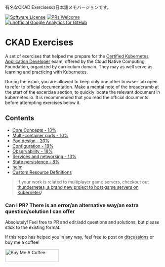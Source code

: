 有名なCKAD Exercisesの日本語メモバージョンです。

[![Software License](https://img.shields.io/badge/license-MIT-brightgreen.svg?style=flat-square)](LICENSE)
[![PRs Welcome](https://img.shields.io/badge/PRs-welcome-brightgreen.svg?style=flat-square)](http://makeapullrequest.com)
[![unofficial Google Analytics for GitHub](https://gaforgithub.azurewebsites.net/api?repo=CKAD-exercises)](https://github.com/dgkanatsios/gaforgithub)

# CKAD Exercises

A set of exercises that helped me prepare for the [Certified Kubernetes Application Developer](https://www.cncf.io/certification/ckad/) exam, offered by the Cloud Native Computing Foundation, organized by curriculum domain. They may as well serve as learning and practicing with Kubernetes.

During the exam, you are allowed to keep only one other browser tab open to refer to official documentation. Make a mental note of the breadcrumb at the start of the excercise section, to quickly locate the relevant document in kubernetes.io. It is recommended that you read the official documents before attempting exercises below it.

## Contents

- [Core Concepts - 13%](a.core_concepts.md)
- [Multi-container pods - 10%](b.multi_container_pods.md)
- [Pod design - 20%](c.pod_design.md)
- [Configuration - 18%](d.configuration.md)
- [Observability - 18%](e.observability.md)
- [Services and networking - 13%](f.services.md)
- [State persistence - 8%](g.state.md)
- [helm](h.helm.md)
- [Custom Resource Definitions](i.crd.md)

> If your work is related to multiplayer game servers, checkout out [thundernetes, a brand new project to host game servers on Kubernetes](https://github.com/PlayFab/thundernetes)!

### Can I PR? There is an error/an alternative way/an extra question/solution I can offer

Absolutely! Feel free to PR and edit/add questions and solutions, but please stick to the existing format.

If this repo has helped you in any way, feel free to post on [discussions](https://github.com/dgkanatsios/CKAD-exercises/discussions) or buy me a coffee!

<a href="https://www.buymeacoffee.com/dgkanatsios" target="_blank"><img src="https://cdn.buymeacoffee.com/buttons/default-orange.png" alt="Buy Me A Coffee" height="41" width="174"></a>

